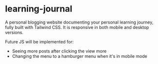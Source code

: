 # learning-journal

A personal blogging website documenting your personal learning journey, fully built with Tailwind CSS. It is responsive in both mobile and desktop versions.

Future JS will be implemented for: 
- Seeing more posts after clicking the view more
- Changing the menu to a hamburger menu when it's in mobile mode
